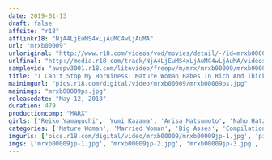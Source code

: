 ```yaml
---
date: 2019-01-13
draft: false
affsite: "r18"
afflinkr18: "NjA4LjEuMS4xLjAuMC4wLjAuMA"
url: "mrxb00009"
urloriginal: "http://www.r18.com/videos/vod/movies/detail/-/id=mrxb00009"
urlfinal: "http://media.r18.com/track/NjA4LjEuMS4xLjAuMC4wLjAuMA/videos/vod/movies/detail/-/id=mrxb00009"
samplevid: "awspv3001.r18.com/litevideo/freepv/m/mrx/mrxb00009/mrxb00009_dmb_w.mp4"
title: "I Can't Stop My Horniness! Mature Woman Babes In Rich And Thick Sex Highlights!"
mainimgurl: "pics.r18.com/digital/video/mrxb00009/mrxb00009ps.jpg"
mainimgs: "mrxb00009ps.jpg"
releasedate: "May 12, 2018"
duration: 479
productioncomp: "MARX"
girls: ['Reiko Yamaguchi', 'Yumi Kazama', 'Arisa Matsumoto', 'Naho Hatzuki', 'Kaori Minamihara', 'Yuri Matsushima', 'Yuki Matsura', 'Yu Haruka', 'Natsumi Kitahara', 'Yumi Mochizuki']
categories: ['Mature Woman', 'Married Woman', 'Big Asses', 'Compilation', 'Over 4 Hours']
imgurls: ['pics.r18.com/digital/video/mrxb00009/mrxb00009jp-1.jpg', 'pics.r18.com/digital/video/mrxb00009/mrxb00009jp-2.jpg', 'pics.r18.com/digital/video/mrxb00009/mrxb00009jp-3.jpg', 'pics.r18.com/digital/video/mrxb00009/mrxb00009jp-4.jpg', 'pics.r18.com/digital/video/mrxb00009/mrxb00009jp-5.jpg', 'pics.r18.com/digital/video/mrxb00009/mrxb00009jp-6.jpg', 'pics.r18.com/digital/video/mrxb00009/mrxb00009jp-7.jpg', 'pics.r18.com/digital/video/mrxb00009/mrxb00009jp-8.jpg', 'pics.r18.com/digital/video/mrxb00009/mrxb00009jp-9.jpg', 'pics.r18.com/digital/video/mrxb00009/mrxb00009jp-10.jpg', 'pics.r18.com/digital/video/mrxb00009/mrxb00009jp-11.jpg', 'pics.r18.com/digital/video/mrxb00009/mrxb00009jp-12.jpg', 'pics.r18.com/digital/video/mrxb00009/mrxb00009jp-13.jpg', 'pics.r18.com/digital/video/mrxb00009/mrxb00009jp-14.jpg', 'pics.r18.com/digital/video/mrxb00009/mrxb00009jp-15.jpg', 'pics.r18.com/digital/video/mrxb00009/mrxb00009jp-16.jpg', 'pics.r18.com/digital/video/mrxb00009/mrxb00009jp-17.jpg', 'pics.r18.com/digital/video/mrxb00009/mrxb00009jp-18.jpg', 'pics.r18.com/digital/video/mrxb00009/mrxb00009jp-19.jpg', 'pics.r18.com/digital/video/mrxb00009/mrxb00009jp-20.jpg']
imgs: ['mrxb00009jp-1.jpg', 'mrxb00009jp-2.jpg', 'mrxb00009jp-3.jpg', 'mrxb00009jp-4.jpg', 'mrxb00009jp-5.jpg', 'mrxb00009jp-6.jpg', 'mrxb00009jp-7.jpg', 'mrxb00009jp-8.jpg', 'mrxb00009jp-9.jpg', 'mrxb00009jp-10.jpg', 'mrxb00009jp-11.jpg', 'mrxb00009jp-12.jpg', 'mrxb00009jp-13.jpg', 'mrxb00009jp-14.jpg', 'mrxb00009jp-15.jpg', 'mrxb00009jp-16.jpg', 'mrxb00009jp-17.jpg', 'mrxb00009jp-18.jpg', 'mrxb00009jp-19.jpg', 'mrxb00009jp-20.jpg']
---
```

